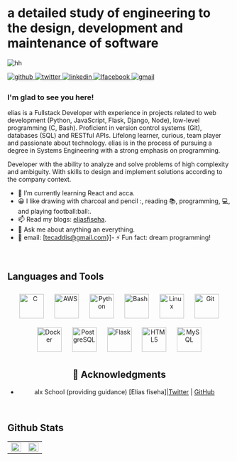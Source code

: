# a detailed study of engineering to the design, development and maintenance of software

![hh](https://cdn-images-1.medium.com/max/1200/1*HON5oXLaNlY6Fkaw593AuA.png)


<a href="https://github.com/malu17" target="_blank">
<img src=https://img.shields.io/badge/github-%2324292e.svg?&style=for-the-badge&logo=github&logoColor=white alt=github style="margin-bottom: 5px;" />
</a>
<a href="https://twitter.com/@eliasfiseha1" target="_blank">
<img src=https://img.shields.io/badge/twitter-%2300acee.svg?&style=for-the-badge&logo=twitter&logoColor=white alt=twitter style="margin-bottom: 5px;" />
</a>
<a href="https://linkedin.com/in/ella-fiseha-927673232" target="_blank">
<img src=https://img.shields.io/badge/linkedin-%231E77B5.svg?&style=for-the-badge&logo=linkedin&logoColor=white alt=linkedin style="margin-bottom: 5px;" />
</a>
<a href="https://facebook.com/in/Elias Fiseha" target="_blank">
<img src=https://img.shields.io/badge/facebook-%231E77B5.svg?&style=for-the-badge&logo=facebook&logoColor=white alt=lfacebook style="margin-bottom: 5px;" />
</a>
<a href="https://gmail.com.com/tecaddis@gmail.com" target="_blank">
<img src=https://img.shields.io/badge/gmail-%23292929.svg?&style=for-the-badge&logo=gmail&logoColor=red alt=gmail style="margin-bottom: 5px;" />
</a>  
  
### I'm glad to see you here!  
elias is a Fullstack Developer with experience in projects related to web development (Python, JavaScript, Flask, Django, Node), low-level programming (C, Bash). Proficient in version control systems (Git), databases (SQL) and RESTful APIs. Lifelong learner, curious, team player and passionate about technology. elias is in the process of pursuing a degree in Systems Engineering with a strong emphasis on programming.

Developer with the ability to analyze and solve problems of high complexity and ambiguity. With skills to design and implement solutions according to the company context.

- 🌱 I’m currently learning React and acca.
- 😀 I like drawing with charcoal and pencil :, reading :books:, programming, :computer:,  and playing football:ball:. 
- 📫 Read my blogs: [eliasfiseha](https://twitter.com/@eliasfiseha1).
- 💬 Ask me about anything an everything.
- 🎯 email: [tecaddis@gmail.com}]- ⚡ Fun fact: dream programming!

<br/>  


## Languages and Tools  
<div align="center">  
<img style="margin: 10px" src="https://profilinator.rishav.dev/skills-assets/c-original.svg" alt="C" height="55" />  
<img style="margin: 10px" src="https://profilinator.rishav.dev/skills-assets/amazonwebservices-original-wordmark.svg" alt="AWS" height="55" />  
<img style="margin: 10px" src="https://profilinator.rishav.dev/skills-assets/python-original.svg" alt="Python" height="55" />  
<img style="margin: 10px" src="https://profilinator.rishav.dev/skills-assets/gnu_bash-icon.svg" alt="Bash" height="55" />  
<img style="margin: 10px" src="https://profilinator.rishav.dev/skills-assets/linux-original.svg" alt="Linux" height="55" />  
<img style="margin: 10px" src="https://profilinator.rishav.dev/skills-assets/git-scm-icon.svg" alt="Git" height="55" />  
<img style="margin: 10px" src="https://profilinator.rishav.dev/skills-assets/docker-original-wordmark.svg" alt="Docker" height="55" />  
<img style="margin: 10px" src="https://profilinator.rishav.dev/skills-assets/postgresql-original-wordmark.svg" alt="PostgreSQL" height="55" />    
<img style="margin: 10px" src="https://profilinator.rishav.dev/skills-assets/flask.png" alt="Flask" height="55" />  
<img style="margin: 10px" src="https://profilinator.rishav.dev/skills-assets/html5-original-wordmark.svg" alt="HTML5" height="55" />  
<img style="margin: 10px" src="https://profilinator.rishav.dev/skills-assets/mysql-original-wordmark.svg" alt="MySQL" height="55" />  

## :mega: Acknowledgments

* alx School (providing guidance)
[Elias fiseha]|[Twitter](https://twitter.com/eliasfiseha1) | [GitHub](https://github.com/malu17)

</div>  

<br/>  

## Github Stats  
<table><tr><td valign="top" width="50%">

<img src="https://github-readme-stats.vercel.app/api?username=eliasfisehass&show_icons=true&theme=onedark" align="left" style="width: 100%" />

</td><td valign="top" width="50%">

<img src="https://github-readme-stats.vercel.app/api/top-langs/?username=eliasfiseha&show_icons=true&theme=onedark" align="left" style="width: 100%" />
 
</td></tr></table>  


<br/>  
